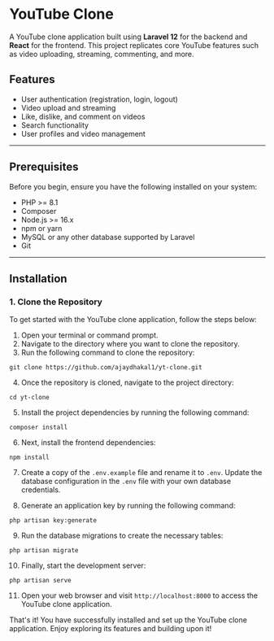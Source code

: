 # YouTube Clone
A YouTube clone application built using **Laravel 12** for the backend and **React** for the frontend. This project replicates core YouTube features such as video uploading, streaming, commenting, and more.

## Features
- User authentication (registration, login, logout)
- Video upload and streaming
- Like, dislike, and comment on videos
- Search functionality
- User profiles and video management

---

## Prerequisites
Before you begin, ensure you have the following installed on your system:
- PHP >= 8.1
- Composer
- Node.js >= 16.x
- npm or yarn
- MySQL or any other database supported by Laravel
- Git

---

## Installation

### 1. Clone the Repository

To get started with the YouTube clone application, follow the steps below:

1. Open your terminal or command prompt.
2. Navigate to the directory where you want to clone the repository.
3. Run the following command to clone the repository:

```shell
git clone https://github.com/ajaydhakal1/yt-clone.git
```

4. Once the repository is cloned, navigate to the project directory:

```shell
cd yt-clone
```

5. Install the project dependencies by running the following command:

```shell
composer install
```

6. Next, install the frontend dependencies:

```shell
npm install
```

7. Create a copy of the `.env.example` file and rename it to `.env`. Update the database configuration in the `.env` file with your own database credentials.

8. Generate an application key by running the following command:

```shell
php artisan key:generate
```

9. Run the database migrations to create the necessary tables:

```shell
php artisan migrate
```

10. Finally, start the development server:

```shell
php artisan serve
```

11. Open your web browser and visit `http://localhost:8000` to access the YouTube clone application.

That's it! You have successfully installed and set up the YouTube clone application. Enjoy exploring its features and building upon it!

